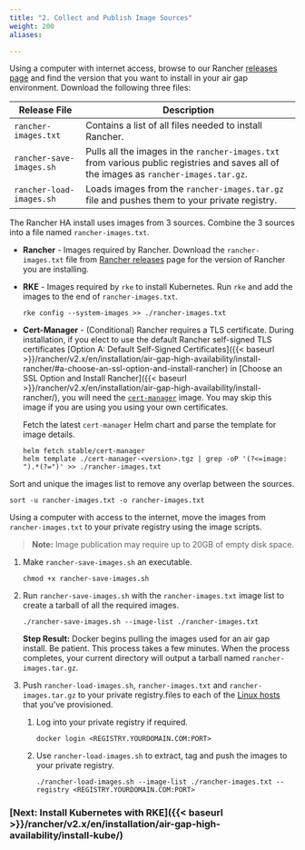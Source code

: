 ```yaml
---
title: "2. Collect and Publish Image Sources"
weight: 200
aliases:

---
```


Using a computer with internet access, browse to our Rancher [releases page](https://github.com/rancher/rancher/releases) and find the version that you want to install in your air gap environment. Download the following three files:


| Release File | Description |
| --- | --- |
| `rancher-images.txt` | Contains a list of all files needed to install Rancher.
| `rancher-save-images.sh` | Pulls all the images in the `rancher-images.txt` from various public registries and saves all of the images as `rancher-images.tar.gz`. |
| `rancher-load-images.sh` | Loads images from the `rancher-images.tar.gz` file and pushes them to your private registry. |


The Rancher HA install uses images from 3 sources. Combine the 3 sources into a file named `rancher-images.txt`.

* **Rancher** - Images required by Rancher. Download the `rancher-images.txt` file from [Rancher releases](https://github.com/rancher/rancher/releases) page for the version of Rancher you are installing.
* **RKE** - Images required by `rke` to install Kubernetes. Run `rke` and add the images to the end of `rancher-images.txt`.
    
    ```plain
    rke config --system-images >> ./rancher-images.txt
    ```
* **Cert-Manager** - (Conditional) Rancher requires a TLS certificate. During installation, if you elect to use the default Rancher self-signed TLS certificates 
[Option A: Default Self-Signed Certificates]({{< baseurl >}}/rancher/v2.x/en/installation/air-gap-high-availability/install-rancher/#a-choose-an-ssl-option-and-install-rancher) in [Choose an SSL Option and Install Rancher]({{< baseurl >}}/rancher/v2.x/en/installation/air-gap-high-availability/install-rancher/), you will need the [`cert-manager`](https://github.com/helm/charts/tree/master/stable/cert-manager) image. You may skip this image if you are using you using your own certificates.
    
    Fetch the latest `cert-manager` Helm chart and parse the template for image details.
    
    ```plain
    helm fetch stable/cert-manager
    helm template ./cert-manager-<version>.tgz | grep -oP '(?<=image: ").*(?=")' >> ./rancher-images.txt
    ```

Sort and unique the images list to remove any overlap between the sources.

```plain
sort -u rancher-images.txt -o rancher-images.txt
```


Using a computer with access to the internet, move the images from `rancher-images.txt` to your private registry using the image scripts.

>**Note:** Image publication may require up to 20GB of empty disk space.

1. Make `rancher-save-images.sh` an executable.

    ```
    chmod +x rancher-save-images.sh
    ```

1. Run `rancher-save-images.sh` with the `rancher-images.txt` image list to create a tarball of all the required images.

    ```plain
    ./rancher-save-images.sh --image-list ./rancher-images.txt
    ```

    **Step Result:** Docker begins pulling the images used for an air gap install. Be patient. This process takes a few minutes. When the process completes, your current directory will output a tarball named `rancher-images.tar.gz`.

1. Push `rancher-load-images.sh`, `rancher-images.txt` and `rancher-images.tar.gz` to your private registry.files to each of the [Linux hosts](#1-provision-three-linux-hosts-and-load-balancer) that you've provisioned.


    1. Log into your private registry if required.

        ```plain
        docker login <REGISTRY.YOURDOMAIN.COM:PORT>
        ```

    1. Use `rancher-load-images.sh` to extract, tag and push the images to your private registry.

        ```plain
        ./rancher-load-images.sh --image-list ./rancher-images.txt --registry <REGISTRY.YOURDOMAIN.COM:PORT>
        ```

### [Next: Install Kubernetes with RKE]({{< baseurl >}}/rancher/v2.x/en/installation/air-gap-high-availability/install-kube/)
